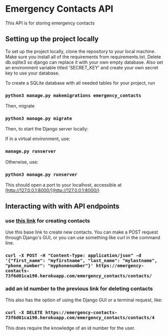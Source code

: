 # Emergency Contacts API

This API is for storing emergency contacts

## Setting up the project locally

To set up the project locally, clone the repository to your local machine. Make sure you install all of the requirements from requirements.txt.
Delete db.sqlite3 so django can replace it with your own empty database. Also set an environment variable titled 'SECRET_KEY' and create your
 own secret key to use your database.

To create a SQLite database with all needed tables for your project, run
### `python3 manage.py makemigrations emergency_contacts`

Then, migrate
### `python3 manage.py migrate`

Then, to start the Django server locally:

If in a virtual environment, use:
### `manage.py runserver`

Otherwise, use:
### `python3 manage.py runserver`

This should open a port to your localhost, accessible at [http://127.0.0.1:8000/](http://127.0.0.1:8000/)

## Interacting with with API endpoints

### use [this link](https://emergency-contacts-73f6d01ca190.herokuapp.com/emergency_contacts/contacts/) for creating contacts

Use this base link to create new contacts. You can make a POST request through Django's GUI, or you can use something 
like curl in the command line.
### `curl -X POST -H "Content-Type: application/json" -d '{"first_name": "myfirstname", "last_name": "mylastname", "phone_number": "myphonenumber"}' https://emergency-contacts-73f6d01ca190.herokuapp.com/emergency_contacts/contacts/`

### add an id number to the previous link for deleting contacts

This also has the option of using the Django GUI or a terminal request, like:
### `curl -X DELETE https://emergency-contacts-73f6d01ca190.herokuapp.com/emergency_contacts/contacts/4`

This does require the knowledge of an id number for the user.
